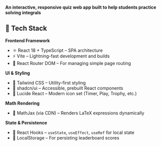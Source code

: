 
**An interactive, responsive quiz web app built to help students practice solving integrals**

## 🚀 Tech Stack

**Frontend Framework**
- ⚛️ React 18 + TypeScript – SPA architecture
- ⚡ Vite – Lightning-fast development and builds
- 🔁 React Router DOM – For managing simple page routing

**UI & Styling**
- 🎨 Tailwind CSS – Utility-first styling
- 🧩 shadcn/ui – Accessible, prebuilt React components
- 🔔 Lucide React – Modern icon set (Timer, Play, Trophy, etc.)

**Math Rendering**
- 📐 MathJax (via CDN) – Renders LaTeX expressions dynamically

**State & Persistence**
- 🔄 React Hooks – `useState`, `useEffect`, `useRef` for local state
- 💾 LocalStorage – For persisting leaderboard scores
